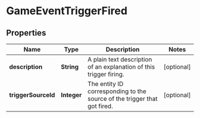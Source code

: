 
# GameEventTriggerFired

## Properties
Name | Type | Description | Notes
------------ | ------------- | ------------- | -------------
**description** | **String** | A plain text description of an explanation of this trigger firing.  |  [optional]
**triggerSourceId** | **Integer** | The entity ID corresponding to the source of the trigger that got fired.  |  [optional]



